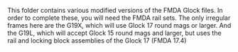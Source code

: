 This folder contains various modified versions of the FMDA Glock files. In order to complete these, you will need the FMDA rail sets. The only irregular frames here are the G19X, which will use Glock 17 round mags or larger. And the G19L, which will accept Glock 15 round mags and larger, but uses the rail and locking block assemblies of the Glock 17 (FMDA 17.4)
